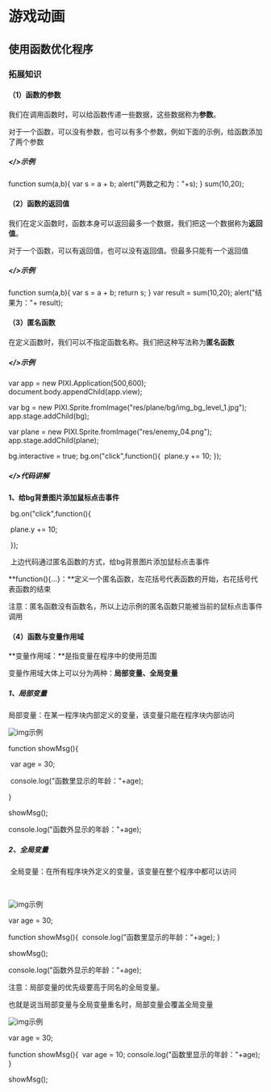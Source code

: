 # 游戏动画

## 使用函数优化程序

### 拓展知识

#### （1）函数的参数

我们在调用函数时，可以给函数传递一些数据，这些数据称为**参数**。



对于一个函数，可以没有参数，也可以有多个参数，例如下面的示例，给函数添加了两个参数  

##### </>示例

function sum(a,b){
   var s = a + b;
   alert("两数之和为："+s);
}
sum(10,20);

#### （2）函数的返回值

我们在定义函数时，函数本身可以返回最多一个数据，我们把这一个数据称为**返回值**。



对于一个函数，可以有返回值，也可以没有返回值。但最多只能有一个返回值

##### </>示例

function sum(a,b){
   var s = a + b;
   return s;
}
var result = sum(10,20);
alert("结果为："+ result);

#### （3）匿名函数

在定义函数时，我们可以不指定函数名称。我们把这种写法称为**匿名函数**

##### </>示例

var app = new PIXI.Application(500,600);
document.body.appendChild(app.view);

var bg = new PIXI.Sprite.fromImage("res/plane/bg/img_bg_level_1.jpg");
app.stage.addChild(bg);

var plane = new PIXI.Sprite.fromImage("res/enemy_04.png");
app.stage.addChild(plane);

bg.interactive = true;
bg.on("click",function(){
​    plane.y += 10;
});

##### </>代码讲解

**1、给bg背景图片添加鼠标点击事件**

​     bg.on("click",function(){

​          plane.y += 10;

​     });

​    上边代码通过匿名函数的方式，给bg背景图片添加鼠标点击事件

​    **function(){…}：**定义一个匿名函数，左花括号代表函数的开始，右花括号代表函数的结束     

​    注意：匿名函数没有函数名，所以上边示例的匿名函数只能被当前的鼠标点击事件调用

#### （4）函数与变量作用域

**变量作用域：**是指变量在程序中的使用范围



变量作用域大体上可以分为两种：**局部变量、全局变量**





##### **1、局部变量**

  局部变量：在某一程序块内部定义的变量，该变量只能在程序块内部访问     



![img](http://www.yyfun001.com/img/hv_cx.png)示例

function showMsg(){

​    var age = 30;

​    console.log("函数里显示的年龄："+age);

}



showMsg();



console.log("函数外显示的年龄："+age);

##### **2、全局变量**





​     全局变量：在所有程序块外定义的变量，该变量在整个程序中都可以访问

​     

![img](http://www.yyfun001.com/img/hv_cx.png)示例

var age = 30;

function showMsg(){
​    console.log("函数里显示的年龄："+age);
}

showMsg();

console.log("函数外显示的年龄："+age);

注意：局部变量的优先级要高于同名的全局变量。

也就是说当局部变量与全局变量重名时，局部变量会覆盖全局变量

![img](http://www.yyfun001.com/img/hv_cx.png)示例

var age = 30;

function showMsg(){
​    var age = 10;
​    console.log("函数里显示的年龄："+age);
}

showMsg();









